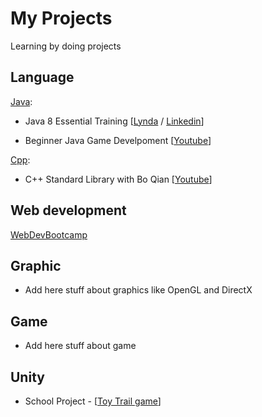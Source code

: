 My Projects
===========

Learning by doing projects

## Language

[Java](https://github.com/developersCradle/MyProjects/tree/master/java):
* Java 8 Essential Training [[Lynda](https://www.lynda.com/Java-tutorials/Java-Essential-Training/377484-2.html?srchtrk=index%3a4%0alinktypeid%3a2%0aq%3ajava+essential%0apage%3a1%0as%3arelevance%0asa%3atrue%0aproducttypeid%3a2) / [Linkedin](https://www.linkedin.com/learning/java-8-essential-training/next-steps)]

* Beginner Java Game Develpoment [[Youtube](https://www.youtube.com/watch?v=fqdgrFuFZqU&list=PLWms45O3n--4t1cUhKrqgOLeHE_sRtr0S)]

[Cpp](https://github.com/developersCradle/MyProjects/tree/master/Cpp):

* C++ Standard Library with Bo Qian [[Youtube](https://www.youtube.com/watch?v=Vc1RyqWFbiA&list=PL5jc9xFGsL8G3y3ywuFSvOuNm3GjBwdkb)]

## Web development
[WebDevBootcamp]()
## Graphic
* Add here stuff about graphics like OpenGL and DirectX

## Game

* Add here stuff about game

## Unity

* School Project - [[Toy Trail game](https://github.com/developersCradle/MyProjects/tree/master/schoolProject%20Toy%20Trail)]



